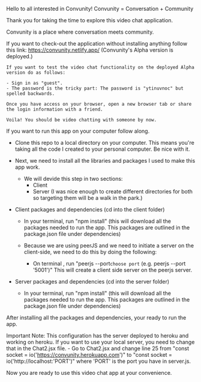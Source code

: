 Hello to all interested in Convunity! Convunity = Conversation + Community

Thank you for taking the time to explore this video chat application.

Convunity is a place where conversation meets community.

If you want to check-out the application without installing anything follow this link:
https://convunity.netlify.app/ (Convunity's Alpha version is deployed.)

    If you want to test the video chat functionality on the deployed Alpha version do as follows:

    - Sign in as "guest".
    - The password is the tricky part: The password is "ytinuvnoc" but spelled backwards.

    Once you have access on your browser, open a new browser tab or share the login information with a friend.

    Voila! You should be video chatting with someone by now.

If you want to run this app on your computer follow along.

- Clone this repo to a local directory on your computer. This means you're taking all the code I created to your personal computer. Be nice with it.

- Next, we need to install all the libraries and packages I used to make this app work.
  - We will devide this step in two sections:
    - Client
    - Server
      (I was nice enough to create different directories for both so targeting them will be a walk in the park.)

* Client packages and dependencies (cd into the client folder)

  - In your terminal, run "npm install" (this will download all the packages needed to run the app. This packages are outlined in the package.json file under dependencies)

  - Because we are using peerJS and we need to initiate a server on the client-side, we need to do this by doing the following:
    - On terminal , run "peerjs --port`choose port` (e.g. peerjs --port '5001')"
      This will create a client side server on the peerjs server.

* Server packages and dependencies (cd into the server folder)

  - In your terminal, run "npm install" (this will download all the packages needed to run the app. This packages are outlined in the package.json file under dependencies)

After installing all the packages and dependencies, your ready to run the app.

Important Note: This configuration has the server deployed to heroku and working on heroku. If you want to use your local server, you need to change that in the Chat2.jsx file. - Go to Chat2.jsx and change line 25 from "const socket = io('https://convunity.herokuapp.com')" to "const socket = io('http://localhost:'PORT')" where 'PORT' is the port you have in server.js.

Now you are ready to use this video chat app at your convenience.
